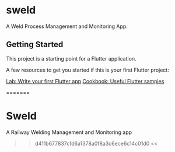 # sweld

A Weld Process Management and Monitoring App.

## Getting Started

This project is a starting point for a Flutter application.

A few resources to get you started if this is your first Flutter project:

[Lab: Write your first Flutter app](https://flutter.dev/docs/get-started/codelab)
[Cookbook: Useful Flutter samples](https://flutter.dev/docs/cookbook)


=======
# Sweld
A Railway Welding Management and Monitoring app
>> d411b677837cfd6a1378a0f8a3c6ece6c14c01d0 <<
